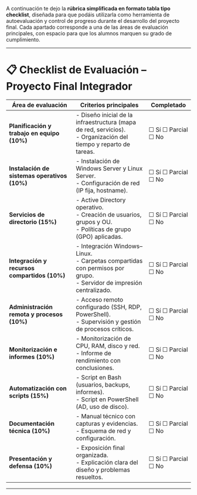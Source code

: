 A continuación te dejo la **rúbrica simplificada en formato tabla tipo checklist**, diseñada para que podáis utilizarla como herramienta de autoevaluación y control de progreso durante el desarrollo del proyecto final. Cada apartado corresponde a una de las áreas de evaluación principales, con espacio para que los alumnos marquen su grado de cumplimiento.

---

# 📋 Checklist de Evaluación – Proyecto Final Integrador

| **Área de evaluación**                       | **Criterios principales**                                                                                               | **Completado**      |
| -------------------------------------------- | ----------------------------------------------------------------------------------------------------------------------- | ------------------- |
| **Planificación y trabajo en equipo (10%)**  | - Diseño inicial de la infraestructura (mapa de red, servicios).<br>- Organización del tiempo y reparto de tareas.      | ☐ Sí ☐ Parcial ☐ No |
| **Instalación de sistemas operativos (10%)** | - Instalación de Windows Server y Linux Server.<br>- Configuración de red (IP fija, hostname).                          | ☐ Sí ☐ Parcial ☐ No |
| **Servicios de directorio (15%)**            | - Active Directory operativo.<br>- Creación de usuarios, grupos y OU.<br>- Políticas de grupo (GPO) aplicadas.          | ☐ Sí ☐ Parcial ☐ No |
| **Integración y recursos compartidos (10%)** | - Integración Windows–Linux.<br>- Carpetas compartidas con permisos por grupo.<br>- Servidor de impresión centralizado. | ☐ Sí ☐ Parcial ☐ No |
| **Administración remota y procesos (10%)**   | - Acceso remoto configurado (SSH, RDP, PowerShell).<br>- Supervisión y gestión de procesos críticos.                    | ☐ Sí ☐ Parcial ☐ No |
| **Monitorización e informes (10%)**          | - Monitorización de CPU, RAM, disco y red.<br>- Informe de rendimiento con conclusiones.                                | ☐ Sí ☐ Parcial ☐ No |
| **Automatización con scripts (15%)**         | - Script en Bash (usuarios, backups, informes).<br>- Script en PowerShell (AD, uso de disco).                           | ☐ Sí ☐ Parcial ☐ No |
| **Documentación técnica (10%)**              | - Manual técnico con capturas y evidencias.<br>- Esquema de red y configuración.                                        | ☐ Sí ☐ Parcial ☐ No |
| **Presentación y defensa (10%)**             | - Exposición final organizada.<br>- Explicación clara del diseño y problemas resueltos.                                 | ☐ Sí ☐ Parcial ☐ No |

---
